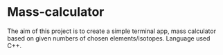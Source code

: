 # Mass-calculator
The aim of this project is to create a simple terminal app, mass calculator based on given numbers of chosen elements/isotopes.
Language used C++.
